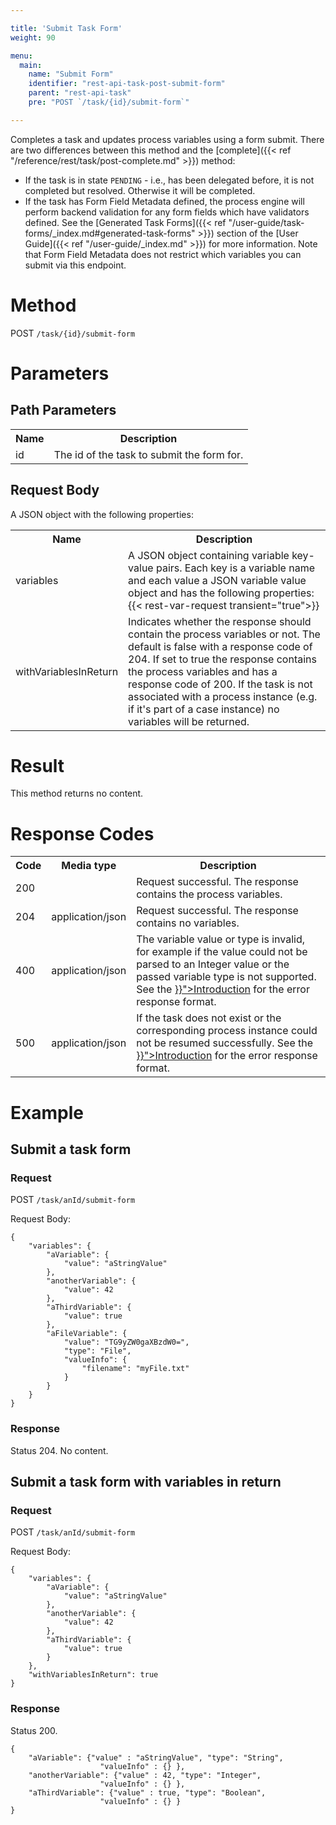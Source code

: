 ```yaml
---

title: 'Submit Task Form'
weight: 90

menu:
  main:
    name: "Submit Form"
    identifier: "rest-api-task-post-submit-form"
    parent: "rest-api-task"
    pre: "POST `/task/{id}/submit-form`"

---
```



Completes a task and updates process variables using a form submit. There are two differences between this method
and the [complete]({{< ref "/reference/rest/task/post-complete.md" >}}) method:

* If the task is in state `PENDING` - i.e., has been delegated before, it is not completed but resolved. Otherwise it will be completed.
* If the task has Form Field Metadata defined, the process engine will perform backend validation for any form fields which have validators defined. See the [Generated Task Forms]({{< ref "/user-guide/task-forms/_index.md#generated-task-forms" >}}) section of the [User Guide]({{< ref "/user-guide/_index.md" >}}) for more information. Note that Form Field Metadata does not restrict which variables you can submit via this endpoint.

# Method

POST `/task/{id}/submit-form`


# Parameters

## Path Parameters

<table class="table table-striped">
  <tr>
    <th>Name</th>
    <th>Description</th>
  </tr>
  <tr>
    <td>id</td>
    <td>The id of the task to submit the form for.</td>
  </tr>
</table>

## Request Body

A JSON object with the following properties:

<table class="table table-striped">
  <tr>
    <th>Name</th>
    <th>Description</th>
  </tr>
  <tr>
    <td>variables</td>
    <td>A JSON object containing variable key-value pairs. Each key is a variable name and each value a JSON variable value object and has the following properties:
    {{< rest-var-request transient="true">}}
  </tr>
  <tr>
    <td>withVariablesInReturn</td>
    <td>Indicates whether the response should contain the process variables or not. The default is false with a response code of 204. If set to true the response contains the process variables and has a response code of 200.
  If the task is not associated with a process instance (e.g. if it's part of a case instance) no variables will be returned.</td>
  </tr>
</table>


# Result

This method returns no content.


# Response Codes

<table class="table table-striped">
  <tr>
    <th>Code</th>
    <th>Media type</th>
    <th>Description</th>
  </tr>
  <tr>
    <td>200</td>
    <td></td>
    <td>Request successful. The response contains the process variables.</td>
  </tr>
  <tr>
    <td>204</td>
    <td>application/json</td>
    <td>Request successful. The response contains no variables.</td>
  </tr>
  <tr>
    <td>400</td>
    <td>application/json</td>
    <td>The variable value or type is invalid, for example if the value could not be parsed to an Integer value or the passed variable type is not supported. See the <a href="{{< ref "/reference/rest/overview/_index.md#error-handling" >}}">Introduction</a> for the error response format.</td>
  </tr>
  <tr>
    <td>500</td>
    <td>application/json</td>
    <td>If the task does not exist or the corresponding process instance could not be resumed successfully. See the <a href="{{< ref "/reference/rest/overview/_index.md#error-handling" >}}">Introduction</a> for the error response format.</td>
  </tr>
</table>

# Example

## Submit a task form

### Request

POST `/task/anId/submit-form`

Request Body:

    {
        "variables": {
            "aVariable": {
                "value": "aStringValue"
            },
            "anotherVariable": {
                "value": 42
            },
            "aThirdVariable": {
                "value": true
            },
            "aFileVariable": {
                "value": "TG9yZW0gaXBzdW0=",
                "type": "File",
                "valueInfo": {
                    "filename": "myFile.txt"
                }
            }
        }
    }

### Response

Status 204. No content.

## Submit a task form with variables in return

### Request

POST `/task/anId/submit-form`

Request Body:

    {
        "variables": {
            "aVariable": {
                "value": "aStringValue"
            },
            "anotherVariable": {
                "value": 42
            },
            "aThirdVariable": {
                "value": true
            }
        },
        "withVariablesInReturn": true
    }

### Response
Status 200.

    {
        "aVariable": {"value" : "aStringValue", "type": "String",
                        "valueInfo" : {} },
        "anotherVariable": {"value" : 42, "type": "Integer",
                        "valueInfo" : {} },
        "aThirdVariable": {"value" : true, "type": "Boolean",
                        "valueInfo" : {} }
    }